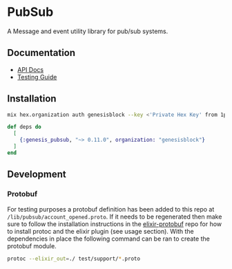 # PubSub

A Message and event utility library for pub/sub systems.

## Documentation

  * [API Docs](https://genesisblock.hexdocs.pm/genesis_pubsub)
  * [Testing Guide](https://genesisblock.hexdocs.pm/genesis_pubsub/testing.html)

## Installation

```bash
mix hex.organization auth genesisblock --key <'Private Hex Key' from 1password>
```

```elixir
def deps do
  [
    {:genesis_pubsub, "~> 0.11.0", organization: "genesisblock"}
  ]
end
```

## Development

### Protobuf

For testing purposes a protobuf definition has been added to this repo at `/lib/pubsub/account_opened.proto`.
If it needs to be regenerated then make sure to follow the installation instructions in the [elixir-protobuf](https://github.com/elixir-protobuf/protobuf) repo for how to install protoc and the elixir plugin (see usage section). With the dependencies in place the following command can be ran to create the protobuf module.

```sh
protoc --elixir_out=./ test/support/*.proto
```
